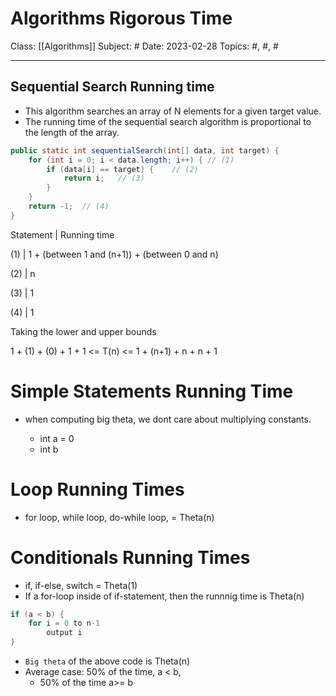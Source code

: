# Algorithms Rigorous Time
Class: [[Algorithms]]
Subject: #
Date: 2023-02-28
Topics: #, #, # 

---


## Sequential Search Running time
- This algorithm searches an array of N elements for a given target value.
- The running time of the sequential search algorithm is proportional to the length of the array.
  
```java
public static int sequentialSearch(int[] data, int target) { 
    for (int i = 0; i < data.length; i++) { // (1)
        if (data[i] == target) {    // (2)
            return i;   // (3)
        }
    }
    return -1;  // (4)
}
```

Statement | Running time

(1) | 1 + (between 1 and (n+1)) + (between 0 and n)

(2) | n

(3) | 1

(4) | 1

Taking the lower and upper bounds

1 + (1) + (0) + 1 + 1 <= T(n) <= 1 + (n+1) + n + n + 1

# Simple Statements Running Time
- when computing big theta, we dont care about multiplying constants.

    - int a = 0
    - int b 

# Loop Running Times
- for loop, while loop, do-while loop, = Theta(n)

# Conditionals Running Times
- if, if-else, switch = Theta(1)
- If a for-loop inside of if-statement, then the runnnig time is Theta(n)
  
```java
if (a < b) {
    for i = 0 to n-1
        output i
}
```
- `Big theta` of the above code is Theta(n)
- Average case: 50% of the time, a < b, 
  - 50% of the time a>= b